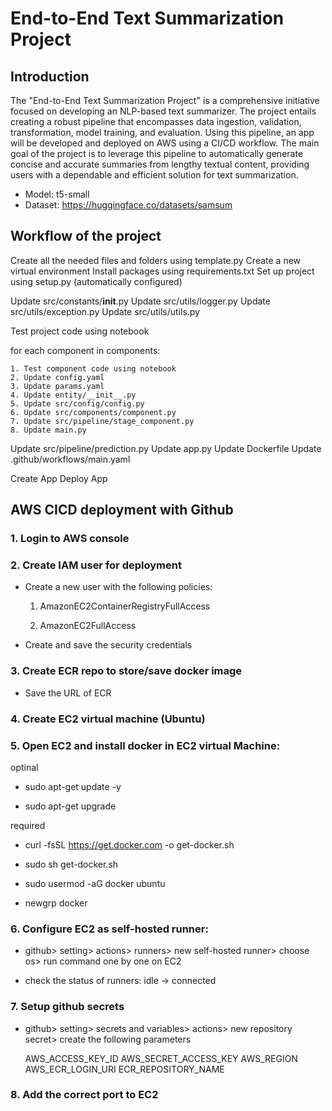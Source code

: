 # End-to-End Text Summarization Project

## Introduction

The "End-to-End Text Summarization Project" is a comprehensive initiative focused on developing an NLP-based text summarizer. The project entails creating a robust pipeline that encompasses data ingestion, validation, transformation, model training, and evaluation. Using this pipeline, an app will be developed and deployed on AWS using a CI/CD workflow. The main goal of the project is to leverage this pipeline to automatically generate concise and accurate summaries from lengthy textual content, providing users with a dependable and efficient solution for text summarization.

* Model: t5-small
* Dataset: https://huggingface.co/datasets/samsum

## Workflow of the project

Create all the needed files and folders using template.py
Create a new virtual environment
Install packages using requirements.txt
Set up project using setup.py (automatically configured)

Update src/constants/__init__.py
Update src/utils/logger.py
Update src/utils/exception.py
Update src/utils/utils.py

Test project code using notebook

for each component in components:

    1. Test component code using notebook
    2. Update config.yaml
    3. Update params.yaml
    4. Update entity/__init__.py
    5. Update src/config/config.py
    6. Update src/components/component.py
    7. Update src/pipeline/stage_component.py
    8. Update main.py

Update src/pipeline/prediction.py
Update app.py
Update Dockerfile
Update .github/workflows/main.yaml

Create App
Deploy App


## AWS CICD deployment with Github


### 1. Login to AWS console

### 2. Create IAM user for deployment

* Create a new user with the following policies:

    1. AmazonEC2ContainerRegistryFullAccess

    2. AmazonEC2FullAccess

* Create and save the security credentials

	
### 3. Create ECR repo to store/save docker image
  
* Save the URL of ECR

### 4. Create EC2 virtual machine (Ubuntu)

### 5. Open EC2 and install docker in EC2 virtual Machine:
	
optinal

* sudo apt-get update -y

* sudo apt-get upgrade

required

* curl -fsSL https://get.docker.com -o get-docker.sh

* sudo sh get-docker.sh

* sudo usermod -aG docker ubuntu

* newgrp docker
	
### 6. Configure EC2 as self-hosted runner:

* github> setting> actions> runners> new self-hosted runner> choose os> run command one by one on EC2

* check the status of runners: idle -> connected

### 7. Setup github secrets

* github> setting> secrets and variables> actions> new repository secret> create the following parameters

    AWS_ACCESS_KEY_ID
    AWS_SECRET_ACCESS_KEY
    AWS_REGION
    AWS_ECR_LOGIN_URI
    ECR_REPOSITORY_NAME

### 8. Add the correct port to EC2